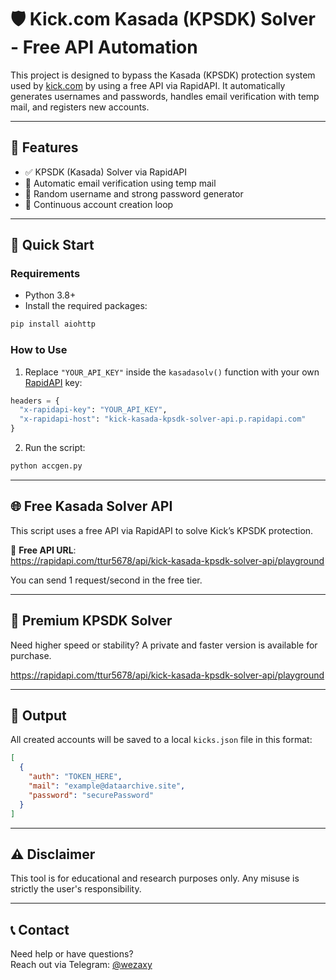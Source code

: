 
# 🛡️ Kick.com Kasada (KPSDK) Solver - Free API Automation

This project is designed to bypass the Kasada (KPSDK) protection system used by [kick.com](https://kick.com) by using a free API via RapidAPI. It automatically generates usernames and passwords, handles email verification with temp mail, and registers new accounts.

---

## 🚀 Features

- ✅ KPSDK (Kasada) Solver via RapidAPI
- 📩 Automatic email verification using temp mail
- 🔐 Random username and strong password generator
- 🔁 Continuous account creation loop

---

## 🧪 Quick Start

### Requirements

- Python 3.8+
- Install the required packages:

```bash
pip install aiohttp 
```

### How to Use

1. Replace `"YOUR_API_KEY"` inside the `kasadasolv()` function with your own [RapidAPI](https://rapidapi.com/ttur5678/api/kick-kasada-kpsdk-solver-api/playground) key:

```python
headers = {
  "x-rapidapi-key": "YOUR_API_KEY",
  "x-rapidapi-host": "kick-kasada-kpsdk-solver-api.p.rapidapi.com"
}
```

2. Run the script:

```bash
python accgen.py
```

---

## 🌐 Free Kasada Solver API

This script uses a free API via RapidAPI to solve Kick’s KPSDK protection.

🔗 **Free API URL**:  
https://rapidapi.com/ttur5678/api/kick-kasada-kpsdk-solver-api/playground

You can send 1 request/second in the free tier.

---

## 💎 Premium KPSDK Solver 

Need higher speed or stability? A private and faster version is available for purchase.

https://rapidapi.com/ttur5678/api/kick-kasada-kpsdk-solver-api/playground

---

## 📁 Output

All created accounts will be saved to a local `kicks.json` file in this format:

```json
[
  {
    "auth": "TOKEN_HERE",
    "mail": "example@dataarchive.site",
    "password": "securePassword"
  }
]
```

---

## ⚠️ Disclaimer

This tool is for educational and research purposes only. Any misuse is strictly the user's responsibility.

---

## 📞 Contact

Need help or have questions?  
Reach out via Telegram: [@wezaxy](https://t.me/wezassy)
